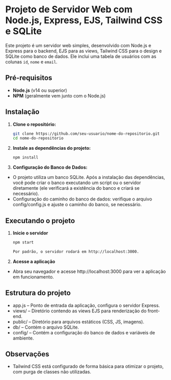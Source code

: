 # Projeto de Servidor Web com Node.js, Express, EJS, Tailwind CSS e SQLite

Este projeto é um servidor web simples, desenvolvido com Node.js e Express para o backend, EJS para as views, Tailwind CSS para o design e SQLite como banco de dados. Ele inclui uma tabela de usuários com as colunas `id`, `nome` e `email`.

## Pré-requisitos

- **Node.js** (v14 ou superior)
- **NPM** (geralmente vem junto com o Node.js)

## Instalação

1. **Clone o repositório:**
   ```bash
   git clone https://github.com/seu-usuario/nome-do-repositorio.git
   cd nome-do-repositorio

2. **Instale as dependências do projeto:**
   ```bash
   npm install

3. **Configuração do Banco de Dados:**

  - O projeto utiliza um banco SQLite. Após a instalação das dependências, você pode criar o banco executando um script ou o servidor diretamente (ele verificará a existência do banco e criará se necessário).
  - Configuração do caminho do banco de dados: verifique o arquivo config/config.js e ajuste o caminho do banco, se necessário.

## Executando o projeto

1. **Inicie o servidor**
   ```bash
   npm start

   Por padrão, o servidor rodará em http://localhost:3000.

2. **Acesse a aplicação**

  - Abra seu navegador e acesse http://localhost:3000 para ver a aplicação em funcionamento.

## Estrutura do projeto

  - app.js – Ponto de entrada da aplicação, configura o servidor Express.
  - views/ – Diretório contendo as views EJS para renderização do front-end.
  - public/ – Diretório para arquivos estáticos (CSS, JS, imagens).
  - db/ – Contém o arquivo SQLite.
  - config/ – Contém a configuração do banco de dados e variáveis de ambiente.

## Observações

  - Tailwind CSS está configurado de forma básica para otimizar o projeto, com purga de classes não utilizadas.
